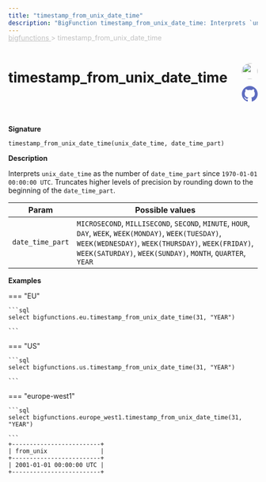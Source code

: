 ```yaml
---
title: "timestamp_from_unix_date_time"
description: "BigFunction timestamp_from_unix_date_time: Interprets `unix_date_time` as the number of `date_time_part` since `1970-01-01 00:00:00 UTC`."
---
```


<span style="color: silver; position: relative; top: -1rem">
  <a href=".." style="color: silver">bigfunctions </a> > timestamp_from_unix_date_time
</span>

# timestamp_from_unix_date_time


<div style="position: relative; top: -4rem; margin-bottom:  -2rem; text-align: right; z-index: 9999;">
  
  <a href="https://www.linkedin.com/in/axel-thevenot/" title="Author: Axel Thevenot" target="_blank">
    <img src="https://avatars.githubusercontent.com/u/39374103?v=4" width="32" style=" border-radius: 50% !important">
  </a>
  
  <a href="{REPO_URL}/tree/main/bigfunctions/timestamp_from_unix_date_time.yaml" title="Edit on GitHub" target="_blank"><svg xmlns="http://www.w3.org/2000/svg" width="32" height="32" viewBox="0 0 24 24"><path fill="#5d6cc0" d="M12 0c-6.626 0-12 5.373-12 12 0 5.302 3.438 9.8 8.207 11.387.599.111.793-.261.793-.577v-2.234c-3.338.726-4.033-1.416-4.033-1.416-.546-1.387-1.333-1.756-1.333-1.756-1.089-.745.083-.729.083-.729 1.205.084 1.839 1.237 1.839 1.237 1.07 1.834 2.807 1.304 3.492.997.107-.775.418-1.305.762-1.604-2.665-.305-5.467-1.334-5.467-5.931 0-1.311.469-2.381 1.236-3.221-.124-.303-.535-1.524.117-3.176 0 0 1.008-.322 3.301 1.23.957-.266 1.983-.399 3.003-.404 1.02.005 2.047.138 3.006.404 2.291-1.552 3.297-1.23 3.297-1.23.653 1.653.242 2.874.118 3.176.77.84 1.235 1.911 1.235 3.221 0 4.609-2.807 5.624-5.479 5.921.43.372.823 1.102.823 2.222v3.293c0 .319.192.694.801.576 4.765-1.589 8.199-6.086 8.199-11.386 0-6.627-5.373-12-12-12z"/></svg></a>
</div>



**Signature** 
```
timestamp_from_unix_date_time(unix_date_time, date_time_part)
```

**Description**

Interprets `unix_date_time` as the number of `date_time_part` since `1970-01-01 00:00:00 UTC`.
Truncates higher levels of precision by rounding down to the beginning of the `date_time_part`.

| Param  | Possible values  |
|---|---|
| `date_time_part` | `MICROSECOND`, `MILLISECOND`, `SECOND`, `MINUTE`, `HOUR`, `DAY`, `WEEK`, `WEEK(MONDAY)`, `WEEK(TUESDAY)`, `WEEK(WEDNESDAY)`, `WEEK(THURSDAY)`, `WEEK(FRIDAY)`, `WEEK(SATURDAY)`, `WEEK(SUNDAY)`, `MONTH`, `QUARTER`, `YEAR` |





**Examples**













=== "EU"

    ```sql
    select bigfunctions.eu.timestamp_from_unix_date_time(31, "YEAR")
    
    ```




=== "US"

    ```sql
    select bigfunctions.us.timestamp_from_unix_date_time(31, "YEAR")
    
    ```




=== "europe-west1"

    ```sql
    select bigfunctions.europe_west1.timestamp_from_unix_date_time(31, "YEAR")
    
    ```









<pre style="margin-top: -1rem;">
<code style="padding-top: 0px; padding-bottom: 0px;">+-------------------------+
| from_unix               |
+-------------------------+
| 2001-01-01 00:00:00 UTC |
+-------------------------+
</code>
</pre>









